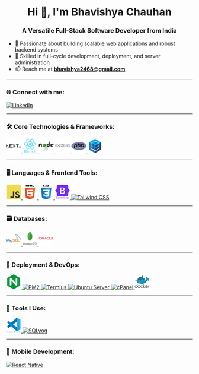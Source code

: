 <h1 align="center">Hi 👋, I'm Bhavishya Chauhan</h1>
<h3 align="center">A Versatile Full-Stack Software Developer from India</h3>

- 💼 Passionate about building scalable web applications and robust backend systems  
- 🚀 Skilled in full-cycle development, deployment, and server administration  
- 📫 Reach me at **bhavishya2468@gmail.com**

---

### 🌐 Connect with me:
<!-- Add LinkedIn, GitHub, Twitter links here if available -->
<p align="left">
  <a href="https://www.linkedin.com/in/bhavishya7296?utm_source=share&utm_campaign=share_via&utm_content=profile&utm_medium=ios_app" target="_blank" rel="noreferrer">
    <img src="https://cdn.jsdelivr.net/gh/devicons/devicon/icons/linkedin/linkedin-original.svg" alt="LinkedIn" width="40" height="40"/>
  </a>
</p>

---

### 🛠️ Core Technologies & Frameworks:
<p align="left">
  <a href="https://nextjs.org/" target="_blank" rel="noreferrer">
    <img src="https://raw.githubusercontent.com/devicons/devicon/master/icons/nextjs/nextjs-original-wordmark.svg" alt="Next.js" width="40" height="40"/>
  </a>
  <a href="https://reactjs.org/" target="_blank" rel="noreferrer">
    <img src="https://raw.githubusercontent.com/devicons/devicon/master/icons/react/react-original-wordmark.svg" alt="React" width="40" height="40"/>
  </a>
  <a href="https://nodejs.org" target="_blank" rel="noreferrer">
    <img src="https://raw.githubusercontent.com/devicons/devicon/master/icons/nodejs/nodejs-original-wordmark.svg" alt="Node.js" width="40" height="40"/>
  </a>
  <a href="https://expressjs.com" target="_blank" rel="noreferrer">
    <img src="https://raw.githubusercontent.com/devicons/devicon/master/icons/express/express-original-wordmark.svg" alt="Express.js" width="40" height="40"/>
  </a>
   <a href="https://www.php.net/" target="_blank" rel="noreferrer">
    <img src="https://raw.githubusercontent.com/devicons/devicon/master/icons/php/php-original.svg" alt="php" width="40" height="40"/>
  </a>
  <a href="https://sequelize.org/" target="_blank" rel="noreferrer">
    <img src="https://raw.githubusercontent.com/devicons/devicon/master/icons/sequelize/sequelize-original.svg" alt="Sequelize" width="40" height="40"/>
  </a>
</p>

---

### 🖥️ Languages & Frontend Tools:
<p align="left">
  <a href="https://developer.mozilla.org/en-US/docs/Web/JavaScript" target="_blank" rel="noreferrer">
    <img src="https://raw.githubusercontent.com/devicons/devicon/master/icons/javascript/javascript-original.svg" alt="JavaScript" width="40" height="40"/>
  </a>
  <a href="https://www.w3.org/html/" target="_blank" rel="noreferrer">
    <img src="https://raw.githubusercontent.com/devicons/devicon/master/icons/html5/html5-original-wordmark.svg" alt="HTML5" width="40" height="40"/>
  </a>
  <a href="https://www.w3schools.com/css/" target="_blank" rel="noreferrer">
    <img src="https://raw.githubusercontent.com/devicons/devicon/master/icons/css3/css3-original-wordmark.svg" alt="CSS3" width="40" height="40"/>
  </a>
  <a href="https://getbootstrap.com" target="_blank" rel="noreferrer">
    <img src="https://raw.githubusercontent.com/devicons/devicon/master/icons/bootstrap/bootstrap-plain-wordmark.svg" alt="Bootstrap" width="40" height="40"/>
  </a>
  <a href="https://tailwindcss.com/" target="_blank" rel="noreferrer">
    <img src="https://www.vectorlogo.zone/logos/tailwindcss/tailwindcss-icon.svg" alt="Tailwind CSS" width="40" height="40"/>
  </a>
</p>

---

### 🗃️ Databases:
<p align="left">
  <a href="https://www.mysql.com/" target="_blank" rel="noreferrer">
    <img src="https://raw.githubusercontent.com/devicons/devicon/master/icons/mysql/mysql-original-wordmark.svg" alt="MySQL" width="40" height="40"/>
  </a>
  <a href="https://www.mongodb.com/" target="_blank" rel="noreferrer">
    <img src="https://raw.githubusercontent.com/devicons/devicon/master/icons/mongodb/mongodb-original-wordmark.svg" alt="MongoDB" width="40" height="40"/>
  </a>
  <a href="https://www.oracle.com/" target="_blank" rel="noreferrer">
    <img src="https://raw.githubusercontent.com/devicons/devicon/master/icons/oracle/oracle-original.svg" alt="Oracle" width="40" height="40"/>
  </a>
</p>

---

### 🚀 Deployment & DevOps:
<p align="left">
  <a href="https://www.nginx.com/" target="_blank" rel="noreferrer">
    <img src="https://raw.githubusercontent.com/devicons/devicon/master/icons/nginx/nginx-original.svg" alt="Nginx" width="40" height="40"/>
  </a>
  <a href="https://pm2.keymetrics.io/" target="_blank" rel="noreferrer">
    <img src="https://encrypted-tbn0.gstatic.com/images?q=tbn:ANd9GcTsFAj_6iBTqEqk5HsEnPebnohEPyPVGPBKGGaqV1_tlb9n1OpEEpoyGFpXsQK1dFelbPk&usqp=CAU" alt="PM2" width="40" height="40"/>
  </a>
  <a href="https://www.termius.com/" target="_blank" rel="noreferrer">
    <img src="https://store-images.s-microsoft.com/image/apps.21831.13666025735757375.7c0b6616-0df9-4274-955f-0bc6a453ad75.625edd74-08fd-47aa-aa0d-8179c4f8a759" alt="Termius" width="40" height="40"/>
  </a>
  <a href="https://ubuntu.com/server" target="_blank" rel="noreferrer">
    <img src="https://assets.ubuntu.com/v1/29985a98-ubuntu-logo32.png" alt="Ubuntu Server" width="40" height="40"/>
  </a>
  <a href="https://cpanel.net/" target="_blank" rel="noreferrer">
    <img src="https://kinsta.com/wp-content/uploads/2017/12/what-is-cpanel.png" alt="cPanel" width="40" height="40"/>
  </a>
  <a href="https://www.docker.com/" target="_blank" rel="noreferrer">
    <img src="https://raw.githubusercontent.com/devicons/devicon/master/icons/docker/docker-original-wordmark.svg" alt="Docker" width="40" height="40"/>
  </a>
</p>

---

### 🧰 Tools I Use:
<p align="left">
  <a href="https://code.visualstudio.com/" target="_blank" rel="noreferrer">
    <img src="https://raw.githubusercontent.com/devicons/devicon/master/icons/vscode/vscode-original-wordmark.svg" alt="VS Code" width="40" height="40"/>
  </a>
  <a href="https://www.webyog.com/product/sqlyog" target="_blank" rel="noreferrer">
    <img src="https://avatars.githubusercontent.com/u/5415697?s=200&v=4" alt="SQLyog" width="40" height="40"/>
  </a>
</p>

---

### 📱 Mobile Development:
<p align="left">
  <a href="https://reactnative.dev/" target="_blank" rel="noreferrer">
    <img src="https://reactnative.dev/img/header_logo.svg" alt="React Native" width="40" height="40"/>
  </a>
</p>
